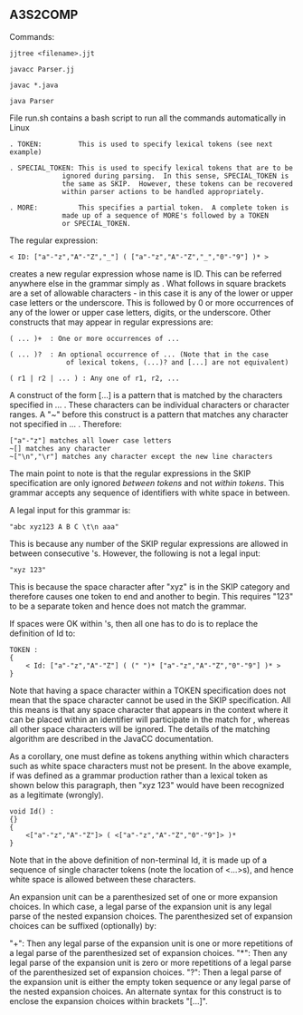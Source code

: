 ## A3S2COMP

Commands:

    jjtree <filename>.jjt

    javacc Parser.jj
    
    javac *.java
    
    java Parser
    
File run.sh contains a bash script to run all the commands automatically in Linux

    . TOKEN:         This is used to specify lexical tokens (see next example)

    . SPECIAL_TOKEN: This is used to specify lexical tokens that are to be
                 ignored during parsing.  In this sense, SPECIAL_TOKEN is
                 the same as SKIP.  However, these tokens can be recovered
                 within parser actions to be handled appropriately.

    . MORE:          This specifies a partial token.  A complete token is
                 made up of a sequence of MORE's followed by a TOKEN
                 or SPECIAL_TOKEN.
The regular expression:


    < ID: ["a"-"z","A"-"Z","_"] ( ["a"-"z","A"-"Z","_","0"-"9"] )* >
    
creates a new regular expression whose name is ID. This can be referred anywhere else in the grammar simply as <ID>. What follows in square brackets are a set of allowable characters - in this case it is any of the lower or upper case letters or the underscore. This is followed by 0 or more occurrences of any of the lower or upper case letters, digits, or the underscore.
Other constructs that may appear in regular expressions are:

    ( ... )+  : One or more occurrences of ...
  
    ( ... )?  : An optional occurrence of ... (Note that in the case
                  of lexical tokens, (...)? and [...] are not equivalent)
  
    ( r1 | r2 | ... ) : Any one of r1, r2, ...
    
A construct of the form [...] is a pattern that is matched by the characters specified in ... . These characters can be individual characters or character ranges. A "~" before this construct is a pattern that matches any character not specified in ... . Therefore:

    ["a"-"z"] matches all lower case letters
    ~[] matches any character
    ~["\n","\r"] matches any character except the new line characters


The main point to note is that the regular expressions in the SKIP specification are only
 ignored *between tokens* and not *within tokens*. This grammar accepts any sequence of 
 identifiers with white space in between.

A legal input for this grammar is:

    "abc xyz123 A B C \t\n aaa"

This is because any number of the SKIP regular expressions are allowed in between consecutive <Id>'s. However, the following is not a legal input:

    "xyz 123"

This is because the space character after "xyz" is in the SKIP category and therefore causes one token to end and another to begin. This requires "123" to be a separate token and hence does not match the grammar.

If spaces were OK within <Id>'s, then all one has to do is to replace the definition of Id to:

    TOKEN :
    {
        < Id: ["a"-"z","A"-"Z"] ( (" ")* ["a"-"z","A"-"Z","0"-"9"] )* >
    }

Note that having a space character within a TOKEN specification does not mean that the space
character cannot be used in the SKIP specification. 
All this means is that any space character that appears in the context where it can
be placed within an identifier will participate in the match for <Id>, whereas all other space
characters will be ignored. The details of the matching algorithm are described in the JavaCC
 documentation.

As a corollary, one must define as tokens anything within which characters such as white 
space characters must not be present. In the above example, if <Id> was defined as a grammar 
production rather than a lexical token as shown below this paragraph, then "xyz 123" would have 
been recognized as a legitimate <Id> (wrongly).

    void Id() :
    {}
    {
        <["a"-"z","A"-"Z"]> ( <["a"-"z","A"-"Z","0"-"9"]> )*
    }
Note that in the above definition of non-terminal Id, it is made up of a sequence of single character tokens (note the location of <...>s), and hence white space is allowed between these characters.


An expansion unit can be a parenthesized set of one or more expansion choices. In which case, a legal parse of the expansion unit is any legal parse of the nested expansion choices. The parenthesized set of expansion choices can be suffixed (optionally) by:

"+": Then any legal parse of the expansion unit is one or more repetitions of a legal parse of the parenthesized set of expansion choices.
"*": Then any legal parse of the expansion unit is zero or more repetitions of a legal parse of the parenthesized set of expansion choices.
"?": Then a legal parse of the expansion unit is either the empty token sequence or any legal parse of the nested expansion choices. An alternate syntax for this construct is to enclose the expansion choices within brackets "[...]".
